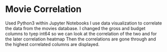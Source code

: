 # Movie Correlation
Used Python3 within Jupyter Notebooks I use data visualization to correlate the data from the movies database.
I changed the gross and budget columns to tyep int64 so we can look at the correlation of the two and for the later correlation heatmap
Then the correlations are gone through and the highest correlated columns are displayed.
